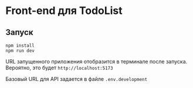 # Front-end для TodoList

## Запуск

```
npm install
npm run dev
```

URL запущенного приложения отобразится в терминале после запуска. Вероятно, это будет `http://localhost:5173`

Базовый URL для API задается в файле `.env.development`
